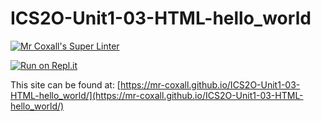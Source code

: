 # ICS2O-Unit1-03-HTML-hello_world

[![Mr Coxall's Super Linter](https://github.com/Mr-Coxall/ICS2O-Unit1-03-HTML-hello_world/workflows/Mr%20Coxall's%20Super%20Linter/badge.svg)](https://github.com/Mr-Coxall/ICS2O-Unit1-03-HTML-hello_world/actions/)

[![Run on Repl.it](https://repl.it/badge/github/Mr-Coxall/ICS2O-Unit1-03-HTML-hello_world)](https://repl.it/github/Mr-Coxall/ICS2O-Unit1-03-HTML-hello_world)

This site can be found at: [https://mr-coxall.github.io/ICS2O-Unit1-03-HTML-hello_world/](https://mr-coxall.github.io/ICS2O-Unit1-03-HTML-hello_world/)
